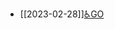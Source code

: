 - [[2023-02-28]][♿GO](https://github.com/FourteenD/Note/blob/main/日志/2023/2023-Q1/2023-02/2023-W09/2023-02-28.md)

